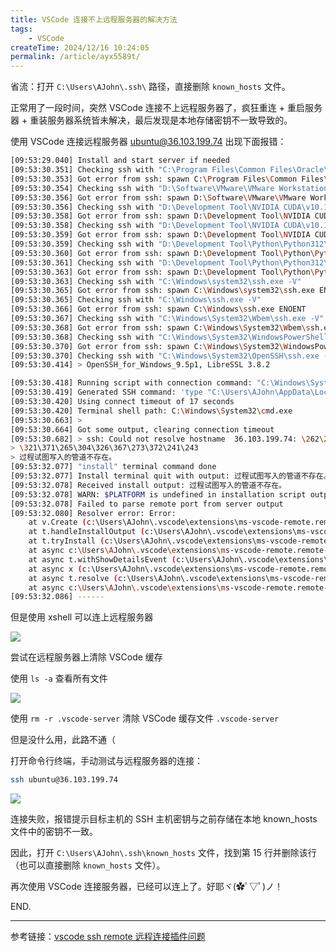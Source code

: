 ```yaml
---
title: VSCode 连接不上远程服务器的解决方法
tags:
    - VSCode
createTime: 2024/12/16 10:24:05
permalink: /article/ayx5589t/
---
```


省流：打开 `C:\Users\AJohn\.ssh\` 路径，直接删除 `known_hosts` 文件。

正常用了一段时间，突然 VSCode 连接不上远程服务器了，疯狂重连 + 重启服务器 + 重装服务器系统皆未解决，最后发现是本地存储密钥不一致导致的。<!-- more -->

使用 VSCode 连接远程服务器 ubuntu@36.103.199.74 出现下面报错：

```bash
[09:53:29.040] Install and start server if needed
[09:53:30.351] Checking ssh with "C:\Program Files\Common Files\Oracle\Java\javapath\ssh.exe -V"
[09:53:30.353] Got error from ssh: spawn C:\Program Files\Common Files\Oracle\Java\javapath\ssh.exe ENOENT
[09:53:30.354] Checking ssh with "D:\Software\VMware\VMware Workstation\bin\ssh.exe -V"
[09:53:30.356] Got error from ssh: spawn D:\Software\VMware\VMware Workstation\bin\ssh.exe ENOENT
[09:53:30.356] Checking ssh with "D:\Development Tool\NVIDIA CUDA\v10.1\NVIDIA GPU Computing Toolkit\CUDA\v10.1\bin\ssh.exe -V"
[09:53:30.358] Got error from ssh: spawn D:\Development Tool\NVIDIA CUDA\v10.1\NVIDIA GPU Computing Toolkit\CUDA\v10.1\bin\ssh.exe ENOENT
[09:53:30.358] Checking ssh with "D:\Development Tool\NVIDIA CUDA\v10.1\NVIDIA GPU Computing Toolkit\CUDA\v10.1\libnvvp\ssh.exe -V"
[09:53:30.359] Got error from ssh: spawn D:\Development Tool\NVIDIA CUDA\v10.1\NVIDIA GPU Computing Toolkit\CUDA\v10.1\libnvvp\ssh.exe ENOENT
[09:53:30.359] Checking ssh with "D:\Development Tool\Python\Python312\Scripts\ssh.exe -V"
[09:53:30.360] Got error from ssh: spawn D:\Development Tool\Python\Python312\Scripts\ssh.exe ENOENT
[09:53:30.361] Checking ssh with "D:\Development Tool\Python\Python312\ssh.exe -V"
[09:53:30.363] Got error from ssh: spawn D:\Development Tool\Python\Python312\ssh.exe ENOENT
[09:53:30.363] Checking ssh with "C:\Windows\system32\ssh.exe -V"
[09:53:30.365] Got error from ssh: spawn C:\Windows\system32\ssh.exe ENOENT
[09:53:30.365] Checking ssh with "C:\Windows\ssh.exe -V"
[09:53:30.366] Got error from ssh: spawn C:\Windows\ssh.exe ENOENT
[09:53:30.367] Checking ssh with "C:\Windows\System32\Wbem\ssh.exe -V"
[09:53:30.368] Got error from ssh: spawn C:\Windows\System32\Wbem\ssh.exe ENOENT
[09:53:30.368] Checking ssh with "C:\Windows\System32\WindowsPowerShell\v1.0\ssh.exe -V"
[09:53:30.370] Got error from ssh: spawn C:\Windows\System32\WindowsPowerShell\v1.0\ssh.exe ENOENT
[09:53:30.370] Checking ssh with "C:\Windows\System32\OpenSSH\ssh.exe -V"
[09:53:30.414] > OpenSSH_for_Windows_9.5p1, LibreSSL 3.8.2

[09:53:30.418] Running script with connection command: "C:\Windows\System32\OpenSSH\ssh.exe" -T -D 9847 "ubuntu@ 36.103.199.74" sh
[09:53:30.419] Generated SSH command: 'type "C:\Users\AJohn\AppData\Local\Temp\vscode-linux-multi-line-command--36.103.199.74-269877875.sh" | "C:\Windows\System32\OpenSSH\ssh.exe" -T -D 9847 "ubuntu@ 36.103.199.74" sh'
[09:53:30.420] Using connect timeout of 17 seconds
[09:53:30.420] Terminal shell path: C:\Windows\System32\cmd.exe
[09:53:30.663] > 
[09:53:30.664] Got some output, clearing connection timeout
[09:53:30.682] > ssh: Could not resolve hostname  36.103.199.74: \262\273\326\252\265\300\325\342
> \321\371\265\304\326\367\273\372\241\243
> 过程试图写入的管道不存在。
[09:53:32.077] "install" terminal command done
[09:53:32.077] Install terminal quit with output: 过程试图写入的管道不存在。
[09:53:32.078] Received install output: 过程试图写入的管道不存在。
[09:53:32.078] WARN: $PLATFORM is undefined in installation script output.  Errors may be dropped.
[09:53:32.078] Failed to parse remote port from server output
[09:53:32.080] Resolver error: Error: 
	at v.Create (c:\Users\AJohn\.vscode\extensions\ms-vscode-remote.remote-ssh-0.116.0\out\extension.js:2:696303)
	at t.handleInstallOutput (c:\Users\AJohn\.vscode\extensions\ms-vscode-remote.remote-ssh-0.116.0\out\extension.js:2:694384)
	at t.tryInstall (c:\Users\AJohn\.vscode\extensions\ms-vscode-remote.remote-ssh-0.116.0\out\extension.js:2:812277)
	at async c:\Users\AJohn\.vscode\extensions\ms-vscode-remote.remote-ssh-0.116.0\out\extension.js:2:771235
	at async t.withShowDetailsEvent (c:\Users\AJohn\.vscode\extensions\ms-vscode-remote.remote-ssh-0.116.0\out\extension.js:2:774472)
	at async x (c:\Users\AJohn\.vscode\extensions\ms-vscode-remote.remote-ssh-0.116.0\out\extension.js:2:767891)
	at async t.resolve (c:\Users\AJohn\.vscode\extensions\ms-vscode-remote.remote-ssh-0.116.0\out\extension.js:2:771887)
	at async c:\Users\AJohn\.vscode\extensions\ms-vscode-remote.remote-ssh-0.116.0\out\extension.js:2:1054592
[09:53:32.086] ------
```

但是使用 xshell 可以连上远程服务器

![](https://cdn.jsdelivr.net/gh/zzyAJohn/Blog-Image/2024-12-16/202412161033950.png)

尝试在远程服务器上清除 VSCode 缓存

使用 `ls -a` 查看所有文件

![](https://cdn.jsdelivr.net/gh/zzyAJohn/Blog-Image/2024-12-16/202412161034742.png)

使用 `rm -r .vscode-server` 清除 VSCode 缓存文件 `.vscode-server`

但是没什么用，此路不通（

打开命令行终端，手动测试与远程服务器的连接：

```bash
ssh ubuntu@36.103.199.74
```

![](https://cdn.jsdelivr.net/gh/zzyAJohn/Blog-Image/2024-12-16/202412161027479.png)


连接失败，报错提示目标主机的 SSH 主机密钥与之前存储在本地 known_hosts 文件中的密钥不一致。

因此，打开 `C:\Users\AJohn\.ssh\known_hosts` 文件，找到第 15 行并删除该行（也可以直接删除 `known_hosts` 文件）。

再次使用 VSCode 连接服务器，已经可以连上了。好耶ヾ(✿ﾟ▽ﾟ)ノ！

END.

---

参考链接：[vscode ssh remote 远程连接插件问题](https://cloud.tencent.com/developer/article/1951863)